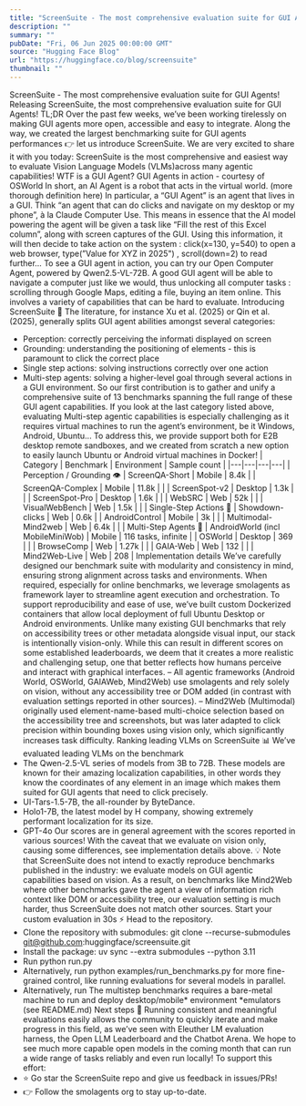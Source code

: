 ```yaml
---
title: "ScreenSuite - The most comprehensive evaluation suite for GUI Agents!"
description: ""
summary: ""
pubDate: "Fri, 06 Jun 2025 00:00:00 GMT"
source: "Hugging Face Blog"
url: "https://huggingface.co/blog/screensuite"
thumbnail: ""
---
```


ScreenSuite - The most comprehensive evaluation suite for GUI Agents!
Releasing ScreenSuite, the most comprehensive evaluation suite for GUI Agents!
TL;DR
Over the past few weeks, we’ve been working tirelessly on making GUI agents more open, accessible and easy to integrate. Along the way, we created the largest benchmarking suite for GUI agents performances 👉 let us introduce ScreenSuite.
We are very excited to share it with you today: ScreenSuite is the most comprehensive and easiest way to evaluate Vision Language Models (VLMs)across many agentic capabilities!
WTF is a GUI Agent?
GUI Agents in action - courtesy of OSWorld
In short, an AI Agent is a robot that acts in the virtual world. (more thorough definition here)
In particular, a “GUI Agent” is an agent that lives in a GUI. Think “an agent that can do clicks and navigate on my desktop or my phone”, à la Claude Computer Use.
This means in essence that the AI model powering the agent will be given a task like “Fill the rest of this Excel column”, along with screen captures of the GUI. Using this information, it will then decide to take action on the system : click(x=130, y=540)
to open a web browser, type(”Value for XYZ in 2025")
, scroll(down=2)
to read further… To see a GUI agent in action, you can try our Open Computer Agent, powered by Qwen2.5-VL-72B.
A good GUI agent will be able to navigate a computer just like we would, thus unlocking all computer tasks : scrolling through Google Maps, editing a file, buying an item online. This involves a variety of capabilities that can be hard to evaluate.
Introducing ScreenSuite 🥳
The literature, for instance Xu et al. (2025) or Qin et al. (2025), generally splits GUI agent abilities amongst several categories:
- Perception: correctly perceiving the informati displayed on screen
- Grounding: understanding the positioning of elements - this is paramount to click the correct place
- Single step actions: solving instructions correctly over one action
- Multi-step agents: solving a higher-level goal through several actions in a GUI environment.
So our first contribution is to gather and unify a comprehensive suite of 13 benchmarks spanning the full range of these GUI agent capabilities.
If you look at the last category listed above, evaluating Multi-step agentic capabilities is especially challenging as it requires virtual machines to run the agent’s environment, be it Windows, Android, Ubuntu... To address this, we provide support both for E2B desktop remote sandboxes, and we created from scratch a new option to easily launch Ubuntu or Android virtual machines in Docker!
| Category | Benchmark | Environment | Sample count |
|---|---|---|---|
| Perception / Grounding 👁️ | ScreenQA-Short | Mobile | 8.4k |
| ScreenQA-Complex | Mobile | 11.8k | |
| ScreenSpot-v2 | Desktop | 1.3k | |
| ScreenSpot-Pro | Desktop | 1.6k | |
| WebSRC | Web | 52k | |
| VisualWebBench | Web | 1.5k | |
| Single-Step Actions 🎯 | Showdown-clicks | Web | 0.6k |
| AndroidControl | Mobile | 3k | |
| Multimodal-Mind2web | Web | 6.4k | |
| Multi-Step Agents 🐾 | AndroidWorld (incl MobileMiniWob) | Mobile | 116 tasks, infinite |
| OSWorld | Desktop | 369 | |
| BrowseComp | Web | 1.27k | |
| GAIA-Web | Web | 132 | |
| Mind2Web-Live | Web | 208 |
Implementation details
We’ve carefully designed our benchmark suite with modularity and consistency in mind, ensuring strong alignment across tasks and environments. When required, especially for online benchmarks, we leverage smolagents as framework layer to streamline agent execution and orchestration.
To support reproducibility and ease of use, we’ve built custom Dockerized containers that allow local deployment of full Ubuntu Desktop or Android environments.
Unlike many existing GUI benchmarks that rely on accessibility trees or other metadata alongside visual input, our stack is intentionally vision-only. While this can result in different scores on some established leaderboards, we deem that it creates a more realistic and challenging setup, one that better reflects how humans perceive and interact with graphical interfaces.
– All agentic frameworks (Android World, OSWorld, GAIAWeb, Mind2Web) use smolagents and rely solely on vision, without any accessibility tree or DOM added (in contrast with evaluation settings reported in other sources). – Mind2Web (Multimodal) originally used element-name-based multi-choice selection based on the accessibility tree and screenshots, but was later adapted to click precision within bounding boxes using vision only, which significantly increases task difficulty.
Ranking leading VLMs on ScreenSuite 📊
We’ve evaluated leading VLMs on the benchmark
- The Qwen-2.5-VL series of models from 3B to 72B. These models are known for their amazing localization capabilities, in other words they know the coordinates of any element in an image which makes them suited for GUI agents that need to click precisely.
- UI-Tars-1.5-7B, the all-rounder by ByteDance.
- Holo1-7B, the latest model by H company, showing extremely performant localization for its size.
- GPT-4o
Our scores are in general agreement with the scores reported in various sources! With the caveat that we evaluate on vision only, causing some differences, see implementation details above.
💡 Note that ScreenSuite does not intend to exactly reproduce benchmarks published in the industry: we evaluate models on GUI agentic capabilities based on vision. As a result, on benchmarks like Mind2Web where other benchmarks gave the agent a view of information rich context like DOM or accessibility tree, our evaluation setting is much harder, thus ScreenSuite does not match other sources.
Start your custom evaluation in 30s ⚡️
Head to the repository.
- Clone the repository with submodules:
git clone --recurse-submodules git@github.com:huggingface/screensuite.git
- Install the package:
uv sync --extra submodules --python 3.11
- Run
python run.py
- Alternatively, run
python examples/run_benchmarks.py
for more fine-grained control, like running evaluations for several models in parallel.
- Alternatively, run
The multistep benchmarks requires a bare-metal machine to run and deploy desktop/mobile* environment *emulators (see README.md)
Next steps 🚀
Running consistent and meaningful evaluations easily allows the community to quickly iterate and make progress in this field, as we’ve seen with Eleuther LM evaluation harness, the Open LLM Leaderboard and the Chatbot Arena.
We hope to see much more capable open models in the coming month that can run a wide range of tasks reliably and even run locally!
To support this effort:
- ⭐️ Go star the ScreenSuite repo and give us feedback in issues/PRs!
- 👉 Follow the smolagents org to stay up-to-date.